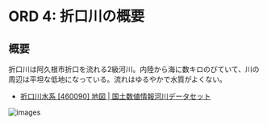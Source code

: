 # ORD 4: 折口川の概要

## 概要

折口川は阿久根市折口を流れる2級河川。内陸から海に数キロのびていて、川の周辺は平坦な低地になっている。流れはゆるやかで水質がよくない。

- [折口川水系 \[460090\] 地図 \| 国土数値情報河川データセット](https://geoshape.ex.nii.ac.jp/river/resource/460090/)

![images](./images/20240814origuchigawa.jpg)
